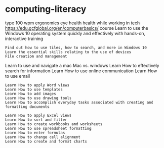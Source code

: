 # computing-literacy

type 100 wpm
ergonomics
eye health
health while working in tech
https://edu.gcfglobal.org/en/computerbasics/ course
Learn to use the Windows 10 operating system quickly and effectively with hands-on, interactive training 

    Find out how to use tiles, how to search, and more in Windows 10
    Learn the essential skills relating to the use of devices
    File creation and management 

Learn to use and navigate a mac
Mac vs. windows
 Learn How to effectively search for information
Learn How to use online communication
Learn How to use email     

    Learn How to apply Word views
    Learn How to use templates
    Learn How to add images
    Learn How to use drawing tools
    Learn How to accomplish everyday tasks associated with creating and formatting documents

    Learn How to apply Excel views
    Learn How to sort and filter 
    Learn How to create workbooks and worksheets
    Learn How to use spreadsheet formatting
    Learn How to enter formulas
    Learn How to change cell alignment
    Learn How to create and format charts
